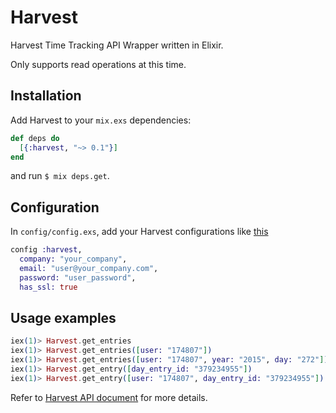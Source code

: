 Harvest
=====

Harvest Time Tracking API Wrapper written in Elixir.

Only supports read operations at this time.

## Installation
Add Harvest to your `mix.exs` dependencies:

```elixir
def deps do
  [{:harvest, "~> 0.1"}]
end
```
and run `$ mix deps.get`.

## Configuration

In `config/config.exs`, add your Harvest configurations like [this](config/config.exs.example)

```elixir
config :harvest,
  company: "your_company",
  email: "user@your_company.com",
  password: "user_password",
  has_ssl: true
```

## Usage examples

```elixir
iex(1)> Harvest.get_entries
iex(1)> Harvest.get_entries([user: "174807"])
iex(1)> Harvest.get_entries([user: "174807", year: "2015", day: "272"])
iex(1)> Harvest.get_entry([day_entry_id: "379234955"])
iex(1)> Harvest.get_entry([user: "174807", day_entry_id: "379234955"])
```

Refer to [Harvest API document](https://github.com/harvesthq/api/blob/master/Sections/Time%20Tracking.md) for more details.
